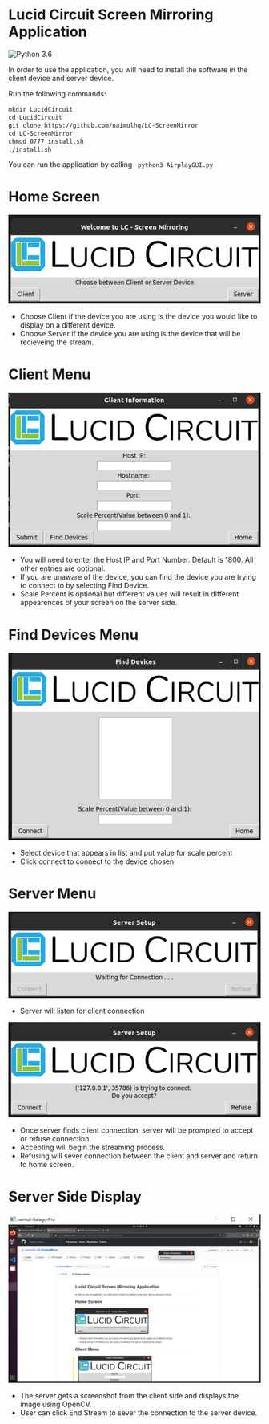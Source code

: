 # Lucid Circuit Screen Mirroring Application
![Python 3.6](https://img.shields.io/badge/python-3.6-green.svg?style=plastic) </br>

 In order to use the application, you will need to install the software in the client device and server device.
 
 Run the following commands:
```
mkdir LucidCircuit
cd LucidCircuit
git clone https://github.com/naimulhq/LC-ScreenMirror
cd LC-ScreenMirror
chmod 0777 install.sh
./install.sh
```
You can run the application by calling ``` python3 AirplayGUI.py```
# Home Screen
<img src = https://github.com/naimulhq/LC-ScreenMirror/blob/main/images/LCWelcomeScreen.png>

* Choose Client if the device you are using is the device you would like to display on a different device.
* Choose Server if the device you are using is the device that will be recieveing the stream.

# Client Menu
<img src = https://github.com/naimulhq/LC-ScreenMirror/blob/main/images/ClientSide.png>

* You will need to enter the Host IP and Port Number. Default is 1800. All other entries are optional.
* If you are unaware of the device, you can find the device you are trying to connect to by selecting Find Device.
* Scale Percent is optional but different values will result in different appearences of your screen on the server side. 

# Find Devices Menu
<img src = https://github.com/naimulhq/LC-ScreenMirror/blob/main/images/FindDevices.png>

* Select device that appears in list and put value for scale percent
* Click connect to connect to the device chosen

# Server Menu
<img src = https://github.com/naimulhq/LC-ScreenMirror/blob/main/images/ServerBeforeConnection.png>

* Server will listen for client connection

<img src = https://github.com/naimulhq/LC-ScreenMirror/blob/main/images/ServerAfterConnection.png>

* Once server finds client connection, server will be prompted to accept or refuse connection.
* Accepting will begin the streaming process.
* Refusing will sever connection between the client and server and return to home screen.


# Server Side Display
<img src = https://github.com/naimulhq/LC-ScreenMirror/blob/main/images/MirrorStreaming.png>

* The server gets a screenshot from the client side and displays the image using OpenCV.
* User can click End Stream to sever the connection to the server device.
